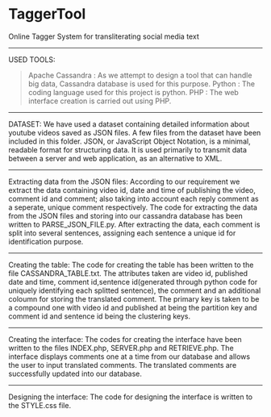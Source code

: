 # TaggerTool


Online Tagger System for transliterating social media text
**********************************************************

USED TOOLS:
>Apache  Cassandra	:	As we attempt to design a tool that can handle big data, Cassandra database is used for this purpose.
>Python		:	The coding language used for this project is python.
>PHP		:	The web interface creation is carried out using PHP.
****************************************************************************************************************************************

DATASET:
We have used a dataset containing detailed information about youtube videos saved as JSON files. A few files from the dataset have been included in this folder.
JSON, or JavaScript Object Notation, is a minimal, readable format for structuring data. It is used primarily to transmit data between a server and web application, as an alternative to XML.
****************************************************************************************************************************************

Extracting data from the JSON files:
According to our requirement we extract the data containing video id, date and time of publishing the video, comment id and comment; also taking into account each reply comment as a seperate, unique comment respectively. 
The code for extracting the data from the JSON files and storing into our cassandra database has been written to PARSE_JSON_FILE.py. After extracting the data, each comment is split into several sentences, assigning each sentence a unique id for identification purpose. 
****************************************************************************************************************************************

Creating the table:
The code for creating the table has been written to the file CASSANDRA_TABLE.txt. The attributes taken are video id, published date and time, comment id,sentence id(generated through python code for uniquely identifying each splitted sentence), the comment and an additional coloumn for storing the translated comment. The primary key is taken to be a compound one with video id and published at being the partition key and comment id and sentence id being the clustering keys.
****************************************************************************************************************************************

Creating the interface:
The codes for creating the interface have been written to the files INDEX.php, SERVER.php and RETRIEVE.php. The interface displays comments one at a time from our database and allows the user to input translated comments. The translated comments are successfully updated into our database.
****************************************************************************************************************************************
 
Designing the interface:
The code for designing the interface is written to the STYLE.css file.
